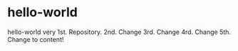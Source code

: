 # hello-world
hello-world very 1st. Repository.
2nd. Change
3rd. Change
4rd. Change
5th. Change to content!
